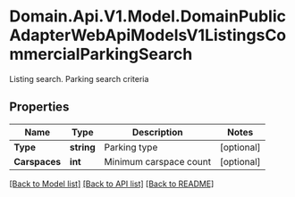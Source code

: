 # Domain.Api.V1.Model.DomainPublicAdapterWebApiModelsV1ListingsCommercialParkingSearch
Listing search. Parking search criteria
## Properties

Name | Type | Description | Notes
------------ | ------------- | ------------- | -------------
**Type** | **string** | Parking type | [optional] 
**Carspaces** | **int** | Minimum carspace count | [optional] 

[[Back to Model list]](../README.md#documentation-for-models) [[Back to API list]](../README.md#documentation-for-api-endpoints) [[Back to README]](../README.md)


